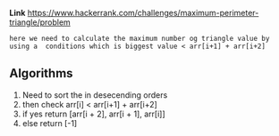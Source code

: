 **Link** https://www.hackerrank.com/challenges/maximum-perimeter-triangle/problem

`here we need to calculate the maximum number og triangle value by using a  conditions which is biggest value < arr[i+1] + arr[i+2]`

## Algorithms
1. Need to sort the in desecending orders
2. then check arr[i] < arr[i+1] + arr[i+2]
3. if yes return [arr[i + 2], arr[i + 1], arr[i]]
4. else return [-1]